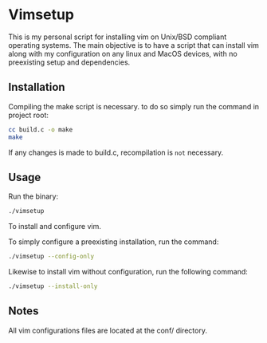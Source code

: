 # Vimsetup

This is my personal script for installing vim on Unix/BSD compliant operating
systems. The main objective is to have a script that can install vim along
with my configuration on any linux and MacOS devices, with no preexisting 
setup and dependencies. 

## Installation

Compiling the make script is necessary. to do so simply run the command in
project root:

```bash
cc build.c -o make
make
```

If any changes is made to build.c, recompilation is `not` necessary.

## Usage

Run the binary:
```bash
./vimsetup
```
To install and configure vim.

To simply configure a preexisting installation, run the command:
```bash
./vimsetup --config-only
```

Likewise to install vim without configuration, run the following command:
```bash
./vimsetup --install-only
```

## Notes
All vim configurations files are located at the conf/ directory.
